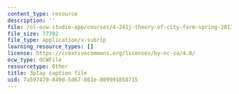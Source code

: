```yaml
---
content_type: resource
description: ''
file: /ol-ocw-studio-app/courses/4-241j-theory-of-city-form-spring-2013/7a597479849d5d67861e809991858715_HHpf1He752s.vtt
file_size: 77702
file_type: application/x-subrip
learning_resource_types: []
license: https://creativecommons.org/licenses/by-nc-sa/4.0/
ocw_type: OCWFile
resourcetype: Other
title: 3play caption file
uid: 7a597479-849d-5d67-861e-809991858715
---
```

